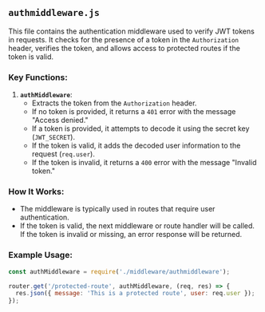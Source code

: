 ## `authmiddleware.js`

This file contains the authentication middleware used to verify JWT tokens in requests. It checks for the presence of a token in the `Authorization` header, verifies the token, and allows access to protected routes if the token is valid.

### Key Functions:
1. **`authMiddleware`**:
   - Extracts the token from the `Authorization` header.
   - If no token is provided, it returns a `401` error with the message "Access denied."
   - If a token is provided, it attempts to decode it using the secret key (`JWT_SECRET`).
   - If the token is valid, it adds the decoded user information to the request (`req.user`).
   - If the token is invalid, it returns a `400` error with the message "Invalid token."

### How It Works:
- The middleware is typically used in routes that require user authentication.
- If the token is valid, the next middleware or route handler will be called. If the token is invalid or missing, an error response will be returned.

### Example Usage:

```javascript
const authMiddleware = require('./middleware/authmiddleware');

router.get('/protected-route', authMiddleware, (req, res) => {
  res.json({ message: 'This is a protected route', user: req.user });
});
